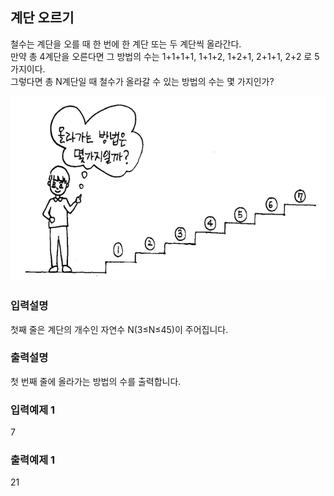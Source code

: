 ## 계단 오르기

철수는 계단을 오를 때 한 번에 한 계단 또는 두 계단씩 올라간다.<br>
만약 총 4계단을 오른다면 그 방법의 수는 1+1+1+1, 1+1+2, 1+2+1, 2+1+1, 2+2 로 5가지이다.<br>
그렇다면 총 N계단일 때 철수가 올라갈 수 있는 방법의 수는 몇 가지인가?

<img src="../../assets/8.png" />

### 입력설명

첫째 줄은 계단의 개수인 자연수 N(3≤N≤45)이 주어집니다.

### 출력설명

첫 번째 줄에 올라가는 방법의 수를 출력합니다.

### 입력예제 1

7

### 출력예제 1

21
